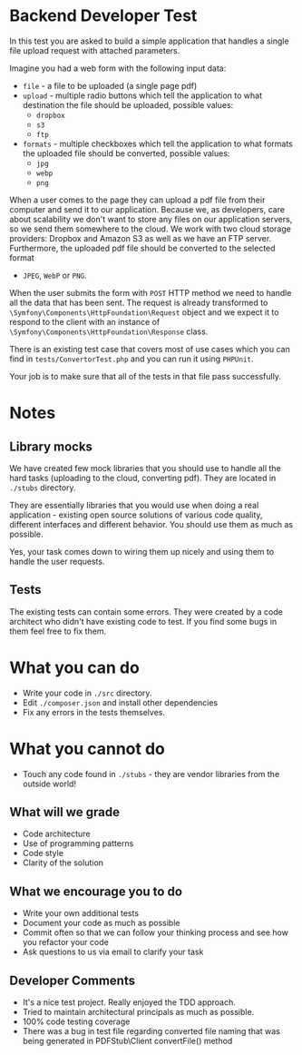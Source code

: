 Backend Developer Test
==============================

In this test you are asked to build a simple application that handles a single file upload request with 
attached parameters.

Imagine you had a web form with the following input data:

- `file` - a file to be uploaded (a single page pdf)
- `upload` - multiple radio buttons which tell the application to what destination the file should be uploaded, 
  possible values:
    - `dropbox`
    - `s3`
    - `ftp`
- `formats` - multiple checkboxes which tell the application to what formats the uploaded file should be 
  converted, possible values:
    - `jpg`
    - `webp`
    - `png`

When a user comes to the page they can upload a pdf file from their computer and send it to our application. 
Because we, as developers, care about scalability we don't want to store any files on our application servers, so 
we send them somewhere to the cloud. We work with two cloud storage providers: Dropbox and Amazon S3 as well as 
we have an FTP server. Furthermore, the uploaded pdf file should be converted to the selected format
 - `JPEG`, `WebP` or `PNG`.

When the user submits the form with `POST` HTTP method we need to handle all the data that has been sent. 
The request is already transformed to `\Symfony\Components\HttpFoundation\Request` object and we expect it to respond 
to the client with an instance of `\Symfony\Components\HttpFoundation\Response` class.

There is an existing test case that covers most of use cases which you can find in `tests/ConvertorTest.php` 
and you can run it using `PHPUnit`.

Your job is to make sure that all of the tests in that file pass successfully.

# Notes

## Library mocks

We have created few mock libraries that you should use to handle all the hard tasks 
(uploading to the cloud, converting pdf). They are located in `./stubs` directory.

They are essentially libraries that you would use when doing a real application - 
existing open source solutions of various code quality, different interfaces and different behavior. 
You should use them as much as possible.

Yes, your task comes down to wiring them up nicely and using them to handle the user requests.

## Tests

The existing tests can contain some errors. They were created by a code architect who didn't have existing code to test.
 If you find some bugs in them feel free to fix them.

# What you can do

- Write your code in `./src` directory.
- Edit `./composer.json` and install other dependencies
- Fix any errors in the tests themselves.

# What you cannot do

- Touch any code found in `./stubs` - they are vendor libraries from the outside world!

## What will we grade

- Code architecture
- Use of programming patterns
- Code style
- Clarity of the solution

## What we encourage you to do

- Write your own additional tests
- Document your code as much as possible
- Commit often so that we can follow your thinking process and see how you refactor your code
- Ask questions to us via email to clarify your task


## Developer Comments

- It's a nice test project. Really enjoyed the TDD approach.
- Tried to maintain architectural principals as much as possible.
- 100% code testing coverage
- There was a bug in test file regarding converted file naming that was being generated in PDFStub\Client convertFile() method